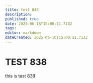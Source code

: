 ```yaml
---
title: test 838
description: 
published: true
date: 2025-06-16T15:00:11.713Z
tags: 
editor: markdown
dateCreated: 2025-06-16T15:00:11.713Z
---
```


# TEST 838
this is test 838
